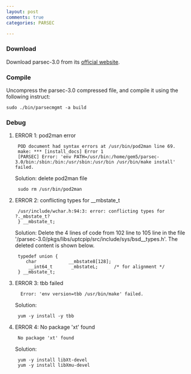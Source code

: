```yaml
---
layout: post
comments: true
categories: PARSEC

---
```

### Download

Download parsec-3.0 from its [official website](http://parsec.cs.princeton.edu/download.htm).

### Compile

Uncompress the parsec-3.0 compressed file, and compile it using the following instruct:

    sudo ./bin/parsecmgmt -a build
	
### Debug

1. ERROR 1: pod2man error

        POD document had syntax errors at /usr/bin/pod2man line 69.  
        make: *** [install_docs] Error 1   
        [PARSEC] Error: 'env PATH=/usr/bin:/home/gem5/parsec-3.0/bin:/sbin:/bin:/usr/sbin:/usr/bin /usr/bin/make install' failed.   
	
   Solution: delete pod2man file
  
        sudo rm /usr/bin/pod2man
	  
2. ERROR 2: conflicting types for __mbstate_t
    
        /usr/include/wchar.h:94:3: error: conflicting types for ?._mbstate_t?
        } __mbstate_t;
  
   Solution: Delete the 4 lines of code from 102 line to 105 line in the file '/parsec-3.0/pkgs/libs/uptcpip/src/include/sys/bsd__types.h'. The deleted content is shown below.

        typedef union {
           char            __mbstate8[128];
            __int64_t       _mbstateL;      /* for alignment */
        } __mbstate_t;   

3. ERROR 3: tbb failed

         Error: 'env version=tbb /usr/bin/make' failed.

   Solution: 

        yum -y install -y tbb
   
4. ERROR 4: No package 'xt' found

        No package 'xt' found

   Solution:
        
        yum -y install libXt-devel
		yum -y install libXmu-devel
	 
	 
   

     



